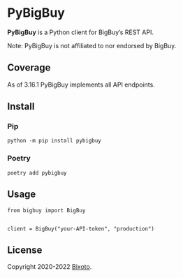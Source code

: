 # PyBigBuy

**PyBigBuy** is a Python client for BigBuy’s REST API.

Note: PyBigBuy is not affiliated to nor endorsed by BigBuy.

## Coverage

As of 3.16.1 PyBigBuy implements all API endpoints.

## Install

### Pip

    python -m pip install pybigbuy

### Poetry

    poetry add pybigbuy

## Usage

```python3
from bigbuy import BigBuy


client = BigBuy("your-API-token", "production")
```

## License

Copyright 2020-2022 [Bixoto](https://bixoto.com/).
